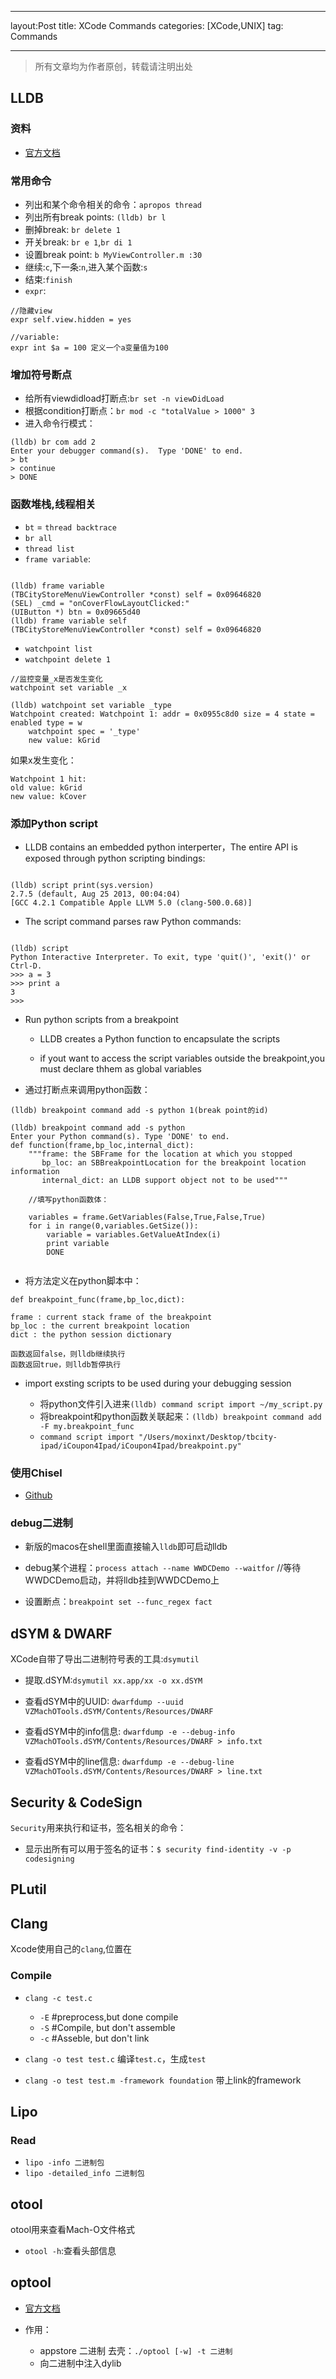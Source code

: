 ------
layout:Post
title: XCode Commands
categories: [XCode,UNIX]
tag: Commands

----


> 所有文章均为作者原创，转载请注明出处

## LLDB

### 资料

- [官方文档](http://lldb.llvm.org/tutorial.html)

### 常用命令

- 列出和某个命令相关的命令：`apropos thread`
- 列出所有break points: `(lldb) br l`
- 删掉break: `br delete 1`
- 开关break: `br e 1`,`br di 1`
- 设置break point: `b MyViewController.m :30`
- 继续:`c`,下一条:`n`,进入某个函数:`s`
- 结束:`finish`
- `expr`:

```
//隐藏view
expr self.view.hidden = yes

//variable:
expr int $a = 100 定义一个a变量值为100
```

### 增加符号断点

- 给所有viewdidload打断点:`br set -n viewDidLoad`
- 根据condition打断点：`br mod -c "totalValue > 1000" 3`
- 进入命令行模式：

```
(lldb) br com add 2
Enter your debugger command(s).  Type 'DONE' to end.
> bt
> continue
> DONE
```

### 函数堆栈,线程相关

- `bt` = `thread backtrace`
- `br all`
- `thread list`
- `frame variable`:

```

(lldb) frame variable
(TBCityStoreMenuViewController *const) self = 0x09646820
(SEL) _cmd = "onCoverFlowLayoutClicked:"
(UIButton *) btn = 0x09665d40
(lldb) frame variable self
(TBCityStoreMenuViewController *const) self = 0x09646820
```
- `watchpoint list`
- `watchpoint delete 1`

```
//监控变量_x是否发生变化
watchpoint set variable _x

(lldb) watchpoint set variable _type
Watchpoint created: Watchpoint 1: addr = 0x0955c8d0 size = 4 state = enabled type = w
    watchpoint spec = '_type'
    new value: kGrid
```
如果x发生变化：

```
Watchpoint 1 hit:
old value: kGrid
new value: kCover

```

### 添加Python script

- LLDB contains an embedded python interperter，The entire API is exposed through python scripting bindings:

```

(lldb) script print(sys.version)
2.7.5 (default, Aug 25 2013, 00:04:04) 
[GCC 4.2.1 Compatible Apple LLVM 5.0 (clang-500.0.68)]

```

- The script command parses raw Python commands:

```

(lldb) script
Python Interactive Interpreter. To exit, type 'quit()', 'exit()' or Ctrl-D.
>>> a = 3
>>> print a
3
>>> 
```

- Run python scripts from a breakpoint

	- LLDB creates a Python function to encapsulate the scripts

	- if yout want to access the script variables outside the breakpoint,you must declare thhem as global variables

- 通过打断点来调用python函数：

```
(lldb) breakpoint command add -s python 1(break point的id)

(lldb) breakpoint command add -s python
Enter your Python command(s). Type 'DONE' to end.
def function(frame,bp_loc,internal_dict):
    """frame: the SBFrame for the location at which you stopped
       bp_loc: an SBBreakpointLocation for the breakpoint location information
       internal_dict: an LLDB support object not to be used"""

	//填写python函数体：

	variables = frame.GetVariables(False,True,False,True)
	for i in range(0,variables.GetSize()):
		variable = variables.GetValueAtIndex(i)
		print variable
		DONE
		
```

- 将方法定义在python脚本中：

```
def breakpoint_func(frame,bp_loc,dict):

frame : current stack frame of the breakpoint
bp_loc : the current breakpoint location
dict : the python session dictionary

函数返回false，则lldb继续执行
函数返回true，则lldb暂停执行
```


- import exsting scripts to be used during your debugging session

	- 将python文件引入进来`(lldb) command script import ~/my_script.py`
	- 将breakpoint和python函数关联起来：`(lldb) breakpoint command add -F my.breakpoint_func`
	- `command script import "/Users/moxinxt/Desktop/tbcity-ipad/iCoupon4Ipad/iCoupon4Ipad/breakpoint.py"`

### 使用Chisel

- [Github](https://github.com/facebook/chisel)


### debug二进制

- 新版的macos在shell里面直接输入`lldb`即可启动lldb

- debug某个进程：`process attach --name WWDCDemo --waitfor` //等待WWDCDemo启动，并将lldb挂到WWDCDemo上
- 设置断点：`breakpoint set --func_regex fact`

## dSYM & DWARF

XCode自带了导出二进制符号表的工具:`dsymutil`

- 提取.dSYM:`dsymutil xx.app/xx -o xx.dSYM`

- 查看dSYM中的UUID: `dwarfdump --uuid VZMachOTools.dSYM/Contents/Resources/DWARF`

- 查看dSYM中的info信息: `dwarfdump -e --debug-info VZMachOTools.dSYM/Contents/Resources/DWARF > info.txt`

- 查看dSYM中的line信息: `dwarfdump -e --debug-line VZMachOTools.dSYM/Contents/Resources/DWARF > line.txt`

## Security & CodeSign

`Security`用来执行和证书，签名相关的命令：

- 显示出所有可以用于签名的证书：`$ security find-identity -v -p codesigning `



## PLutil

## Clang

Xcode使用自己的`clang`,位置在

### Compile

- `clang -c test.c`
	- `-E` #preprocess,but done compile
	- `-S` #Compile, but don't assemble
	- `-c` #Asseble, but don't link

- `clang -o test test.c` 编译`test.c`，生成`test`
- `clang -o test test.m -framework foundation` 带上link的framework
		 

## Lipo

### Read

- `lipo -info 二进制包`
- `lipo -detailed_info 二进制包`


## otool

otool用来查看Mach-O文件格式

- `otool -h`:查看头部信息


## optool

- [官方文档](https://github.com/alexzielenski/optool)

- 作用：
	- appstore 二进制 去壳：`./optool [-w] -t 二进制`
	- 向二进制中注入dylib 